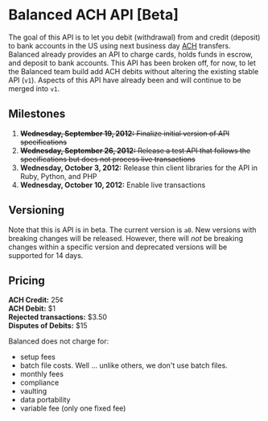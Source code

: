 # Balanced ACH API [Beta]

The goal of this API is to let you debit (withdrawal) from and credit (deposit)
to bank accounts in the US using next business day
[ACH](http://en.wikipedia.org/wiki/Automated_Clearing_House) transfers.
Balanced already provides an API to charge cards, holds funds in escrow,
and deposit to bank accounts. This API has been broken off, for now, to let the
Balanced team build add ACH debits without altering the existing stable API
(`v1`). Aspects of this API have already been and will continue to be merged
into `v1`.


## Milestones

1. ~~**Wednesday, September 19, 2012:** Finalize initial version of API
specifications~~
2. ~~**Wednesday, September 26, 2012:** Release a test API that follows the
specifications but does not process live transactions~~
3. **Wednesday, October 3, 2012:** Release thin client libraries for the API in
Ruby, Python, and PHP
4. **Wednesday, October 10, 2012:** Enable live transactions


## Versioning

Note that this is API is in beta. The current version is `a0`. New versions
with breaking changes will be released. However, there will *not* be breaking
changes within a specific version and deprecated versions will be supported for
14 days.


## Pricing

**ACH Credit:** 25¢<br>
**ACH Debit:** $1<br>
**Rejected transactions:** $3.50<br>
**Disputes of Debits:** $15<br>

Balanced does not charge for:
* setup fees
* batch file costs. Well ... unlike others, we don't use batch files.
* monthly fees
* compliance
* vaulting
* data portability
* variable fee (only one fixed fee)